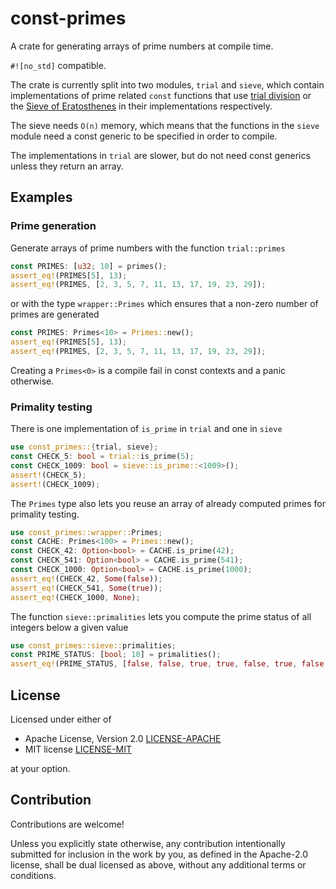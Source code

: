 # const-primes

A crate for generating arrays of prime numbers at compile time.

`#![no_std]` compatible.

The crate is currently split into two modules, `trial` and `sieve`, which contain implementations of
prime related `const` functions that use [trial division](https://en.wikipedia.org/wiki/Trial_division)
or the [Sieve of Eratosthenes](https://en.wikipedia.org/wiki/Sieve_of_Eratosthenes) in their implementations respectively.

The sieve needs `O(n)` memory, which means that the functions in the `sieve` module
need a const generic to be specified in order to compile.

The implementations in `trial` are slower, but do not need const generics unless they return an array.

## Examples
### Prime generation
Generate arrays of prime numbers with the function `trial::primes`
```rust
const PRIMES: [u32; 10] = primes();
assert_eq!(PRIMES[5], 13);
assert_eq!(PRIMES, [2, 3, 5, 7, 11, 13, 17, 19, 23, 29]);
```
or with the type `wrapper::Primes` which ensures that a non-zero number of primes are generated
```rust
const PRIMES: Primes<10> = Primes::new();
assert_eq!(PRIMES[5], 13);
assert_eq!(PRIMES, [2, 3, 5, 7, 11, 13, 17, 19, 23, 29]);
```
Creating a `Primes<0>` is a compile fail in const contexts and a panic otherwise.

### Primality testing
There is one implementation of `is_prime` in `trial` and one in `sieve`
```rust
use const_primes::{trial, sieve};
const CHECK_5: bool = trial::is_prime(5);
const CHECK_1009: bool = sieve::is_prime::<1009>();
assert!(CHECK_5);
assert!(CHECK_1009);
```
The `Primes` type also lets you reuse an array of already computed primes for primality testing.
```rust
use const_primes::wrapper::Primes;
const CACHE: Primes<100> = Primes::new();
const CHECK_42: Option<bool> = CACHE.is_prime(42);
const CHECK_541: Option<bool> = CACHE.is_prime(541);
const CHECK_1000: Option<bool> = CACHE.is_prime(1000);
assert_eq!(CHECK_42, Some(false));
assert_eq!(CHECK_541, Some(true));
assert_eq!(CHECK_1000, None);
```
The function `sieve::primalities` lets you compute the prime status of all integers below a given value
```rust
use const_primes::sieve::primalities;
const PRIME_STATUS: [bool; 10] = primalities();
assert_eq!(PRIME_STATUS, [false, false, true, true, false, true, false, true, false, false]);
```

## License

Licensed under either of

 * Apache License, Version 2.0
   [LICENSE-APACHE](http://www.apache.org/licenses/LICENSE-2.0)
 * MIT license
   [LICENSE-MIT](http://opensource.org/licenses/MIT)

at your option.

## Contribution

Contributions are welcome!

Unless you explicitly state otherwise, any contribution intentionally submitted
for inclusion in the work by you, as defined in the Apache-2.0 license, shall be
dual licensed as above, without any additional terms or conditions.

